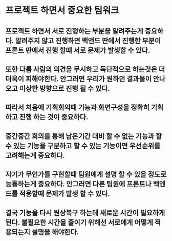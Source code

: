 # 프로젝트 하면서 중요한 팀워크

## 프로젝트 하면서 서로 진행하는 부분을 알려주는게 중요하다. 알려주지 않고 진행하면 백앤드 딴에서 진행한 부분이 프론트 딴에서 진행 할때 서로 문제가 발생할 수 있다.
## 또한 다름 사람의 의견을 무시하고 독단적으로 하는것은 더더욱이 피해야한다. 안그러면 우리가 원하던 결과물이 안나오고 이상한 방향으로 진행 될 수 있다.
## 따라서 처음에 기획회의때 기능과 화면구성을 정확히 기획하고 진행 하는 것이 중요하다. 
## 중간중간 회의를 통해 남은기간 대비 할 수 없는 기능과 할 수 있는 기능을 구분하고 할 수 있는 기능이면 우선순위를 고려해는게 중요하다.
## 자기가 무언가를 구현할때 팀원에게 설명 할 수 있을 정도로 능통하는게 중요하다. 안그러면 다른 팀원에 프론트나 백엔드를 적용할때 문제가 발생 할 수 있다.
## 결국 기능을 다시 원상복구 하는데 새로운 시간이 필요하게 된다. 불필요한 시간을 줄이기 위해선 서로에게 어떻게 적용되는지 설명을 해야한다.